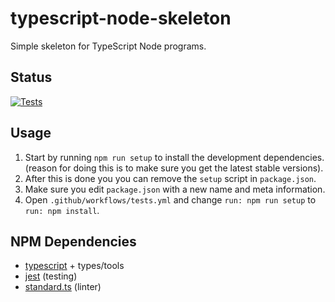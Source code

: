 # typescript-node-skeleton

Simple skeleton for TypeScript Node programs.

## Status

[![Tests](https://github.com/tobidelius/typescript-node-skeleton/actions/workflows/tests.yml/badge.svg)](https://github.com/tobidelius/typescript-node-skeleton/actions/workflows/tests.yml)

## Usage

1. Start by running `npm run setup` to install the development dependencies.
   (reason for doing this is to make sure you get the latest stable versions).
2. After this is done you you can remove the `setup` script in `package.json`.
3. Make sure you edit `package.json` with a new name and meta information.
4. Open `.github/workflows/tests.yml` and change `run: npm run setup` to `run: npm install`.

## NPM Dependencies

* [typescript](https://www.typescriptlang.org/) + types/tools
* [jest](https://jestjs.io/) (testing)
* [standard.ts](https://github.com/standard/ts-standard) (linter)
